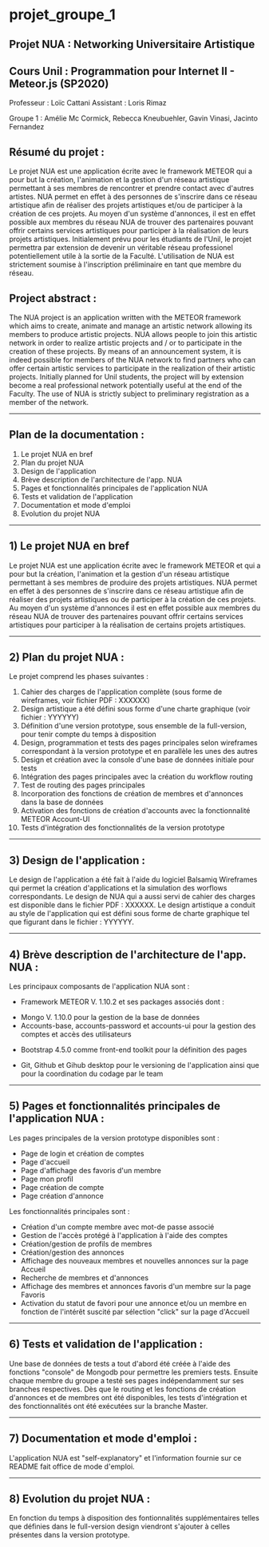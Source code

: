 # projet_groupe_1

## Projet NUA : Networking Universitaire Artistique

## Cours Unil : Programmation pour Internet II - Meteor.js (SP2020)

Professeur : Loïc Cattani
Assistant : Loris Rimaz

Groupe 1 : Amélie Mc Cormick, Rebecca Kneubuehler, Gavin Vinasi, Jacinto Fernandez

## Résumé du projet :

Le projet NUA est une application écrite avec le framework METEOR qui a pour but la création, l'animation et la gestion d'un réseau artistique permettant à ses membres de rencontrer et prendre contact avec d'autres artistes. 
NUA permet en effet à des personnes de s'inscrire dans ce réseau artistique afin de réaliser des projets artistiques et/ou de participer à la création de ces projets.
Au moyen d'un système d'annonces, il est en effet possible aux membres du réseau NUA de trouver des partenaires pouvant offrir certains services artistiques pour participer à la réalisation de leurs projets artistiques.
Initialement prévu pour les étudiants de l'Unil, le projet permettra par extension de devenir un véritable réseau professionel potentiellement utile à la sortie de la Faculté.
L'utilisation de NUA est strictement soumise à l'inscription préliminaire en tant que membre du réseau.

## Project abstract :

The NUA project is an application written with the METEOR framework which aims to create, animate and manage an artistic network allowing its members to produce artistic projects.
NUA allows people to join this artistic network in order to realize artistic projects and / or to participate in the creation of these projects.
By means of an announcement system, it is indeed possible for members of the NUA network to find partners who can offer certain artistic services to participate in the realization of
their artistic projects.
Initially planned for Unil students, the project will by extension become a real professional network potentially useful at the end of the Faculty.
The use of NUA is strictly subject to preliminary registration as a member of the network.

_____________________________________________________________________________________________________________________________________

## Plan de la documentation :

1) Le projet NUA en bref
2) Plan du projet NUA
3) Design de l'application
4) Brève description de l'architecture de l'app. NUA 
5) Pages et fonctionnalités principales de l'application NUA 
6) Tests et validation de l'application 
7) Documentation et mode d'emploi 
8) Evolution du projet NUA 

_____________________________________________________________________________________________________________________________________

## 1) Le projet NUA en bref 

Le projet NUA est une application écrite avec le framework METEOR et qui a pour but la création, l'animation et la gestion d'un réseau artistique permettant à ses membres de produire des projets artistiques. NUA permet en effet à des personnes de s'inscrire dans ce réseau artistique afin de réaliser des projets artistiques ou de participer à la création de ces projets.
Au moyen d'un système d'annonces il est en effet possible aux membres du réseau NUA de trouver des partenaires pouvant offrir certains services artistiques pour participer à la réalisation de certains 
projets artistiques.

_____________________________________________________________________________________________________________________________________

## 2) Plan du projet NUA :

Le projet comprend les phases suivantes :

1.  Cahier des charges de l'application complète (sous forme de wireframes, voir fichier PDF : XXXXXX)
2.  Design artistique a été défini sous forme d'une charte graphique (voir fichier : YYYYYY)
3.  Définition d'une version prototype, sous ensemble de la full-version, pour tenir compte du temps à disposition
4.  Design, programmation et tests des pages principales selon wireframes correspondant à la version prototype et en parallèle les  unes des autres
5.  Design et création avec la console d'une base de données initiale pour tests
6.  Intégration des pages principales avec la création du workflow routing
7.  Test de routing des pages principales
8.  Incorporation des fonctions de création de membres et d'annonces dans la base de données
9.  Activation des fonctions de création d'accounts avec la fonctionnalité METEOR Account-UI
10. Tests d'intégration des fonctionnalités de la version prototype

_____________________________________________________________________________________________________________________________________

## 3) Design de l'application :

Le design de l'application a été fait à l'aide du logiciel Balsamiq Wireframes qui permet la création d'applications et la simulation des worflows correspondants. Le design de NUA qui a aussi servi de cahier des charges est disponible dans le fichier PDF : XXXXXX.
Le design artistique a conduit au style de l'application qui est défini sous forme de charte graphique tel que figurant dans le fichier : YYYYYY.

_____________________________________________________________________________________________________________________________________

## 4) Brève description de l'architecture de l'app. NUA :

Les principaux composants de l'application NUA sont :

- Framework METEOR V. 1.10.2 et ses packages associés dont :
* Mongo V. 1.10.0 pour la gestion de la base de données
* Accounts-base, accounts-password et accounts-ui pour la gestion des comptes et accès des utilisateurs
- Bootstrap 4.5.0 comme front-end toolkit pour la définition des pages

- Git, Github et Gihub desktop pour le versioning de l'application ainsi que pour la coordination du codage par le team

_____________________________________________________________________________________________________________________________________

## 5) Pages et fonctionnalités principales de l'application NUA :

Les pages principales de la version prototype disponibles sont :

- Page de login et création de comptes
- Page d'accueil
- Page d'affichage des favoris d'un membre
- Page mon profil
- Page création de compte
- Page création d'annonce

Les fonctionnalités principales sont :

- Création d'un compte membre avec mot-de passe associé
- Gestion de l'accès protégé à l'application à l'aide des comptes 
- Création/gestion de profils de membres
- Création/gestion des annonces
- Affichage des nouveaux membres et nouvelles annonces sur la page Accueil
- Recherche de membres et d'annonces
- Affichage des membres et annonces favoris d'un membre sur la page Favoris
- Activation du statut de favori pour une annonce et/ou un membre en fonction de l'intérêt suscité par sélection "click" sur la page d'Accueil

_____________________________________________________________________________________________________________________________________

## 6) Tests et validation de l'application :

Une base de données de tests a tout d'abord été créée à l'aide des fonctions "console" de Mongodb pour permettre les premiers tests. Ensuite chaque membre du groupe a testé ses pages indépendamment sur ses branches respectives. Dès que le routing et les fonctions de création d'annonces et de membres ont été disponibles, les tests d'intégration et des fonctionnalités ont été exécutées sur la branche Master.

_____________________________________________________________________________________________________________________________________

## 7) Documentation et mode d'emploi :

L'application NUA est "self-explanatory" et l'information fournie sur ce README fait office de mode d'emploi.

_____________________________________________________________________________________________________________________________________


## 8) Evolution du projet NUA :

En fonction du temps à disposition des fontionnalités supplémentaires telles que définies dans le full-version design viendront s'ajouter à celles présentes dans la version prototype.

